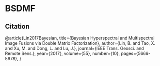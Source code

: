 ﻿# BSDMF


## Citation
@article{Lin2017Bayesian,
	title={Bayesian Hyperspectral and Multispectral Image Fusions via Double Matrix Factorization},
	author={Lin, B. and Tao, X. and Xu, M. and Dong, L. and Lu, J.},
	journal={IEEE Trans. Geosci. and Remote Sens.},
	year={2017}, 
	volume={55}, 
	number={10}, 
	pages={5666-5678}, 
}
